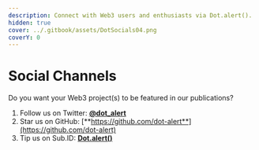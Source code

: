 ```yaml
---
description: Connect with Web3 users and enthusiasts via Dot.alert().
hidden: true
cover: ../.gitbook/assets/DotSocials04.png
coverY: 0
---
```


# Social Channels

Do you want your Web3 project(s) to be featured in our publications?

1. Follow us on Twitter: [**@dot\_alert**](https://twitter.com/dot_alert)
2. Star us on GitHub: [**https://github.com/dot-alert**](https://github.com/dot-alert)
3. Tip us on Sub.ID: [**Dot.alert()**](https://sub.id/5DyWc7AiAvVm4rZQ2eG1pgx76ohL6sGCp2ghTmju2h1RqxAC)


